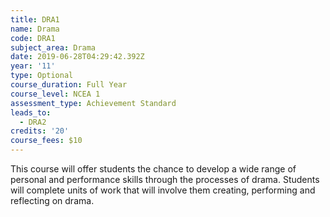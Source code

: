 ```yaml
---
title: DRA1
name: Drama
code: DRA1
subject_area: Drama
date: 2019-06-28T04:29:42.392Z
year: '11'
type: Optional
course_duration: Full Year
course_level: NCEA 1
assessment_type: Achievement Standard
leads_to:
  - DRA2
credits: '20'
course_fees: $10
---
```

This course will offer students the chance to develop a wide range of personal and performance skills through the processes of drama. Students will complete units of work that will involve them creating, performing and reflecting on drama.
